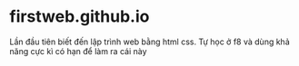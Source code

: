 # firstweb.github.io
Lần đầu tiên biết đến lập trình web bằng html css. Tự học ở f8 và dùng khả năng cực kì có hạn để làm ra cái này
